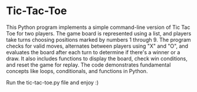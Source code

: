 # Tic-Tac-Toe

This Python program implements a simple command-line version of Tic Tac Toe for two players. The game board is represented using a list, and players take turns choosing positions marked by numbers 1 through 9. The program checks for valid moves, alternates between players using "X" and "O", and evaluates the board after each turn to determine if there's a winner or a draw. It also includes functions to display the board, check win conditions, and reset the game for replay. The code demonstrates fundamental concepts like loops, conditionals, and functions in Python.

Run the tic-tac-toe.py file and enjoy :)
